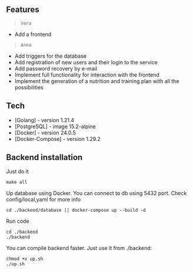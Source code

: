 ## Features

> `Vera`
- Add a frontend

> `Anna`
- Add triggers for the database
- Add registration of new users and their login to the service
- Add password recovery by e-mail
- Implement full functionality for interaction with the frontend
- Implement the generation of a nutrition and training plan with all the possibilities

## Tech

- [Golang] - version 1.21.4
- [PostgreSQL] - image 15.2-alpine
- [Docker] - version 24.0.5
- [Docker-Compose] - version 1.29.2

## Backend installation

Just do it
```
make all
```
Up database using Docker. You can connect to db using 5432 port. Check config/local,yaml for more info
```
cd ./backend/database || docker-compose up --build -d
```
Run code
```
cd ./backend
./backend
```
You can compile backend faster. Just use it from ./backend:
```
chmod +x up.sh
./up.sh
```